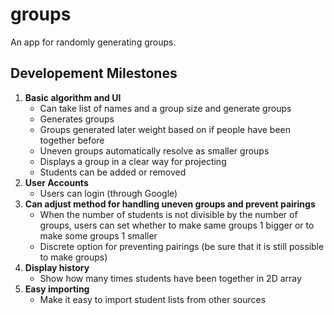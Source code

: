 # groups

An app for randomly generating groups.

## Developement Milestones

1. **Basic algorithm and UI**
   - Can take list of names and a group size and generate groups
   - Generates groups
   - Groups generated later weight based on if people have been together before
   - Uneven groups automatically resolve as smaller groups
   - Displays a group in a clear way for projecting
   - Students can be added or removed
2. **User Accounts**
   - Users can login (through Google)
3. **Can adjust method for handling uneven groups and prevent pairings**
   - When the number of students is not divisible by the number of groups, users can set whether to make same groups 1 bigger or to make some groups 1 smaller
   - Discrete option for preventing pairings (be sure that it is still possible to make groups)
4. **Display history**
   - Show how many times students have been together in 2D array
5. **Easy importing**
   - Make it easy to import student lists from other sources
